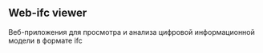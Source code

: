 ## Web-ifc viewer

Веб-приложения для просмотра и анализа цифровой информационной модели в формате ifc